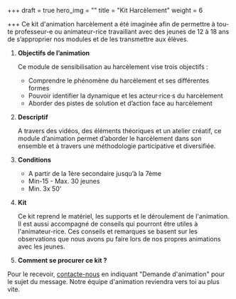 +++
draft = true
hero_img = ""
title = "Kit Harcèlement"
weight = 6

+++
Ce kit d'animation harcèlement a été imaginée afin de permettre à tou-te professeur-e ou animateur-rice travaillant avec des jeunes de 12 à 18 ans de s’approprier nos modules et de les transmettre aux élèves.

1. **Objectifs de l’animation**

   Ce module de sensibilisation au harcèlement vise trois objectifs :
   * Comprendre le phénomène du harcèlement et ses différentes formes
   * Pouvoir identifier la dynamique et les acteur·rice·s du harcèlement
   * Aborder des pistes de solution et d’action face au harcèlement
2. **Descriptif**

   A travers des vidéos, des éléments théoriques et un atelier créatif, ce module d’animation permet d’aborder le harcèlement dans son ensemble et à travers une méthodologie participative et diversifiée.
3. **Conditions**
   * A partir de la 1ère secondaire jusqu’à la 7ème
   * Min-15 - Max. 30 jeunes
   * Min. 3x 50’
4. **Kit**

   Ce kit reprend le matériel, les supports et le déroulement de l'animation. Il est aussi accompagné de conseils qui pourront être utiles à l'animateur-rice. Ces conseils et remarques se basent sur les observations que nous avons pu faire lors de nos propres animations avec les jeunes.
5. **Comment se procurer ce kit ?**

Pour le recevoir, [contacte-nous](/contact) en indiquant "Demande d'animation" pour le sujet du message. Notre équipe d'animation reviendra vers toi au plus vite.